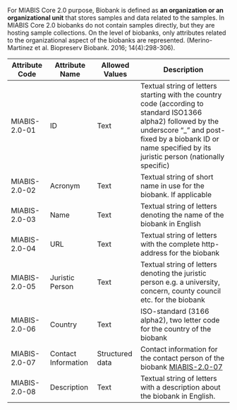For MIABIS Core 2.0 purpose, Biobank is defined as **an organization or an organizational unit** that stores samples and data related to the samples. In MIABIS Core 2.0 biobanks do not contain samples directly, but they are hosting sample collections. On the level of biobanks, only attributes related to the organizational aspect of the biobanks are represented. (Merino-Martinez et al. Biopreserv Biobank. 2016; 14(4):298-306). 

| Attribute Code | Attribute Name | Allowed Values | Description|
|---|---|---|---|
| MIABIS-2.0-01 | ID | Text | Textual string of letters starting with the country code (according to standard ISO1366 alpha2) followed by the underscore “_” and post-fixed by a biobank ID or name specified by its juristic person (nationally specific)|
| MIABIS-2.0-02 | Acronym | Text | Textual string of short name in use for the biobank. If applicable|
| MIABIS-2.0-03 | Name | Text | Textual string of letters denoting the name of the biobank in English|
| MIABIS-2.0-04 | URL | Text | Textual string of letters with the complete http-address for the biobank|
| MIABIS-2.0-05 | Juristic Person | Text | Textual string of letters denoting the juristic person e.g. a university, concern, county council etc. for the biobank|
| MIABIS-2.0-06 | Country | Text | ISO-standard (3166 alpha2), two letter code for the country of the biobank|
| MIABIS-2.0-07 | Contact Information | Structured data | Contact information for the contact person of the biobank [MIABIS-2.0-07](./Structured-data-and-lists.md#contact-information)|
| MIABIS-2.0-08 | Description | Text | Textual string of letters with a description about the biobank in English.|
